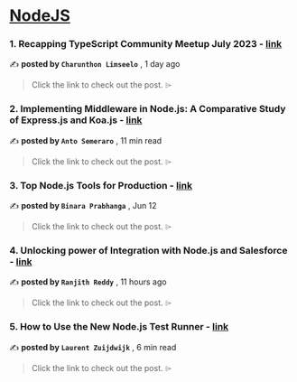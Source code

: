 
<h1><a href=https://medium.com/tag/nodejs/recommended target="_blank" rel="noopener noreferrer">NodeJS</a></h1>
<h3>1. Recapping TypeScript Community Meetup July 2023 - <a href=https://medium.com/@boatchrnthn?source=tag_recommended_feed---------0-84----------nodejs----------8d09e4a5_974a_48dc_bd05_32ebc0d064ad------- target="_blank" rel="noopener noreferrer">link</a></h3>

✍️ **posted by `Charunthon Limseelo`** <date> , 1 day ago</date>

<blockquote>Click the link to check out the post. ⌲</blockquote>

<h3>2. Implementing Middleware in Node.js: A Comparative Study of Express.js and Koa.js - <a href=https://medium.com/@antonellosemeraro?source=tag_recommended_feed---------1-107----------nodejs----------8d09e4a5_974a_48dc_bd05_32ebc0d064ad------- target="_blank" rel="noopener noreferrer">link</a></h3>

✍️ **posted by `Anto Semeraro`** <date> , 11 min read</date>

<blockquote>Click the link to check out the post. ⌲</blockquote>

<h3>3. Top Node.js Tools for Production - <a href=https://medium.com/@binaraprabhanga?source=tag_recommended_feed---------2-85----------nodejs----------8d09e4a5_974a_48dc_bd05_32ebc0d064ad------- target="_blank" rel="noopener noreferrer">link</a></h3>

✍️ **posted by `Binara Prabhanga`** <date> , Jun 12</date>

<blockquote>Click the link to check out the post. ⌲</blockquote>

<h3>4. Unlocking power of Integration with Node.js and Salesforce - <a href=https://medium.com/@ranjithreddyantham?source=tag_recommended_feed---------3-84----------nodejs----------8d09e4a5_974a_48dc_bd05_32ebc0d064ad------- target="_blank" rel="noopener noreferrer">link</a></h3>

✍️ **posted by `Ranjith Reddy`** <date> , 11 hours ago</date>

<blockquote>Click the link to check out the post. ⌲</blockquote>

<h3>5. How to Use the New Node.js Test Runner - <a href=https://medium.com/@laurent.zuijdwijk?source=tag_recommended_feed---------4-107----------nodejs----------8d09e4a5_974a_48dc_bd05_32ebc0d064ad------- target="_blank" rel="noopener noreferrer">link</a></h3>

✍️ **posted by `Laurent Zuijdwijk`** <date> , 6 min read</date>

<blockquote>Click the link to check out the post. ⌲</blockquote>

